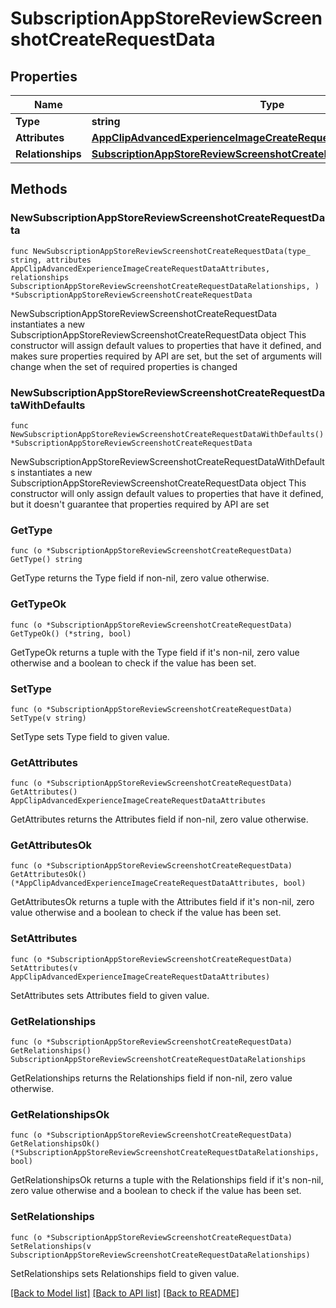 # SubscriptionAppStoreReviewScreenshotCreateRequestData

## Properties

Name | Type | Description | Notes
------------ | ------------- | ------------- | -------------
**Type** | **string** |  | 
**Attributes** | [**AppClipAdvancedExperienceImageCreateRequestDataAttributes**](AppClipAdvancedExperienceImageCreateRequestDataAttributes.md) |  | 
**Relationships** | [**SubscriptionAppStoreReviewScreenshotCreateRequestDataRelationships**](SubscriptionAppStoreReviewScreenshotCreateRequestDataRelationships.md) |  | 

## Methods

### NewSubscriptionAppStoreReviewScreenshotCreateRequestData

`func NewSubscriptionAppStoreReviewScreenshotCreateRequestData(type_ string, attributes AppClipAdvancedExperienceImageCreateRequestDataAttributes, relationships SubscriptionAppStoreReviewScreenshotCreateRequestDataRelationships, ) *SubscriptionAppStoreReviewScreenshotCreateRequestData`

NewSubscriptionAppStoreReviewScreenshotCreateRequestData instantiates a new SubscriptionAppStoreReviewScreenshotCreateRequestData object
This constructor will assign default values to properties that have it defined,
and makes sure properties required by API are set, but the set of arguments
will change when the set of required properties is changed

### NewSubscriptionAppStoreReviewScreenshotCreateRequestDataWithDefaults

`func NewSubscriptionAppStoreReviewScreenshotCreateRequestDataWithDefaults() *SubscriptionAppStoreReviewScreenshotCreateRequestData`

NewSubscriptionAppStoreReviewScreenshotCreateRequestDataWithDefaults instantiates a new SubscriptionAppStoreReviewScreenshotCreateRequestData object
This constructor will only assign default values to properties that have it defined,
but it doesn't guarantee that properties required by API are set

### GetType

`func (o *SubscriptionAppStoreReviewScreenshotCreateRequestData) GetType() string`

GetType returns the Type field if non-nil, zero value otherwise.

### GetTypeOk

`func (o *SubscriptionAppStoreReviewScreenshotCreateRequestData) GetTypeOk() (*string, bool)`

GetTypeOk returns a tuple with the Type field if it's non-nil, zero value otherwise
and a boolean to check if the value has been set.

### SetType

`func (o *SubscriptionAppStoreReviewScreenshotCreateRequestData) SetType(v string)`

SetType sets Type field to given value.


### GetAttributes

`func (o *SubscriptionAppStoreReviewScreenshotCreateRequestData) GetAttributes() AppClipAdvancedExperienceImageCreateRequestDataAttributes`

GetAttributes returns the Attributes field if non-nil, zero value otherwise.

### GetAttributesOk

`func (o *SubscriptionAppStoreReviewScreenshotCreateRequestData) GetAttributesOk() (*AppClipAdvancedExperienceImageCreateRequestDataAttributes, bool)`

GetAttributesOk returns a tuple with the Attributes field if it's non-nil, zero value otherwise
and a boolean to check if the value has been set.

### SetAttributes

`func (o *SubscriptionAppStoreReviewScreenshotCreateRequestData) SetAttributes(v AppClipAdvancedExperienceImageCreateRequestDataAttributes)`

SetAttributes sets Attributes field to given value.


### GetRelationships

`func (o *SubscriptionAppStoreReviewScreenshotCreateRequestData) GetRelationships() SubscriptionAppStoreReviewScreenshotCreateRequestDataRelationships`

GetRelationships returns the Relationships field if non-nil, zero value otherwise.

### GetRelationshipsOk

`func (o *SubscriptionAppStoreReviewScreenshotCreateRequestData) GetRelationshipsOk() (*SubscriptionAppStoreReviewScreenshotCreateRequestDataRelationships, bool)`

GetRelationshipsOk returns a tuple with the Relationships field if it's non-nil, zero value otherwise
and a boolean to check if the value has been set.

### SetRelationships

`func (o *SubscriptionAppStoreReviewScreenshotCreateRequestData) SetRelationships(v SubscriptionAppStoreReviewScreenshotCreateRequestDataRelationships)`

SetRelationships sets Relationships field to given value.



[[Back to Model list]](../README.md#documentation-for-models) [[Back to API list]](../README.md#documentation-for-api-endpoints) [[Back to README]](../README.md)


